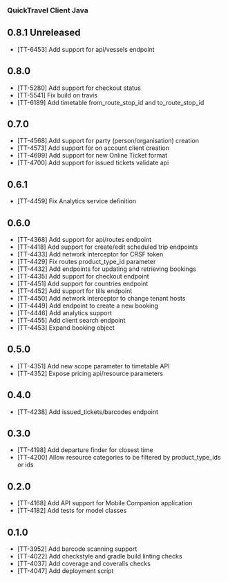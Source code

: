 ### QuickTravel Client Java

## 0.8.1 Unreleased

* [TT-6453] Add support for api/vessels endpoint

## 0.8.0

* [TT-5280] Add support for checkout status
* [TT-5541] Fix build on travis
* [TT-6189] Add timetable from_route_stop_id and to_route_stop_id

## 0.7.0

* [TT-4568] Add support for party (person/organisation) creation
* [TT-4573] Add support for on account client creation
* [TT-4699] Add support for new Online Ticket format
* [TT-4700] Add support for issued tickets validate api

## 0.6.1

* [TT-4459] Fix Analytics service definition

## 0.6.0

* [TT-4368] Add support for api/routes endpoint
* [TT-4418] Add support for create/edit scheduled trip endpoints
* [TT-4433] Add network interceptor for CRSF token
* [TT-4429] Fix routes product_type_id parameter
* [TT-4432] Add endpoints for updating and retrieving bookings
* [TT-4435] Add support for checkout endpoint
* [TT-4451] Add support for countries endpoint
* [TT-4452] Add support for tills endpoint
* [TT-4450] Add network interceptor to change tenant hosts
* [TT-4449] Add endpoint to create a new booking
* [TT-4446] Add analytics support
* [TT-4455] Add client search endpoint
* [TT-4453] Expand booking object

## 0.5.0

* [TT-4351] Add new scope parameter to timetable API
* [TT-4352] Expose pricing api/resource parameters

## 0.4.0

* [TT-4238] Add issued_tickets/barcodes endpoint

## 0.3.0

* [TT-4198] Add departure finder for closest time
* [TT-4200] Allow resource categories to be filtered by product_type_ids or ids

## 0.2.0

* [TT-4168] Add API support for Mobile Companion application
* [TT-4182] Add tests for model classes

## 0.1.0

* [TT-3952] Add barcode scanning support
* [TT-4022] Add checkstyle and gradle build linting checks
* [TT-4037] Add coverage and coveralls checks
* [TT-4047] Add deployment script
